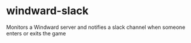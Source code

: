 # windward-slack
Monitors a Windward server and notifies a slack channel when someone enters or exits the game

